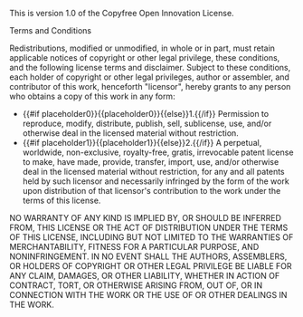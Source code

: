 This is version 1.0 of the Copyfree Open Innovation License.

Terms and Conditions

Redistributions, modified or unmodified, in whole or in part, must retain applicable notices of copyright or other legal privilege, these conditions, and the following license terms and disclaimer. Subject to these conditions, each holder of copyright or other legal privileges, author or assembler, and contributor of this work, henceforth &quot;licensor&quot;, hereby grants to any person who obtains a copy of this work in any form:

* {{#if placeholder0}}{{placeholder0}}{{else}}1.{{/if}} Permission to reproduce, modify, distribute, publish, sell, sublicense, use, and/or otherwise deal in the licensed material without restriction.
* {{#if placeholder1}}{{placeholder1}}{{else}}2.{{/if}} A perpetual, worldwide, non-exclusive, royalty-free, gratis, irrevocable patent license to make, have made, provide, transfer, import, use, and/or otherwise deal in the licensed material without restriction, for any and all patents held by such licensor and necessarily infringed by the form of the work upon distribution of that licensor's contribution to the work under the terms of this license.

NO WARRANTY OF ANY KIND IS IMPLIED BY, OR SHOULD BE INFERRED FROM, THIS LICENSE OR THE ACT OF DISTRIBUTION UNDER THE TERMS OF THIS LICENSE, INCLUDING BUT NOT LIMITED TO THE WARRANTIES OF MERCHANTABILITY, FITNESS FOR A PARTICULAR PURPOSE, AND NONINFRINGEMENT. IN NO EVENT SHALL THE AUTHORS, ASSEMBLERS, OR HOLDERS OF COPYRIGHT OR OTHER LEGAL PRIVILEGE BE LIABLE FOR ANY CLAIM, DAMAGES, OR OTHER LIABILITY, WHETHER IN ACTION OF CONTRACT, TORT, OR OTHERWISE ARISING FROM, OUT OF, OR IN CONNECTION WITH THE WORK OR THE USE OF OR OTHER DEALINGS IN THE WORK.